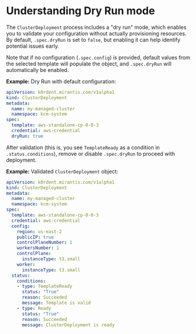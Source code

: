 # Understanding Dry Run mode

The `ClusterDeployment` process includes a "dry run" mode, which enables you to validate your configuration without actually provisioning resources. By default, `.spec.dryRun` is set to `false`, but enabling it can help identify potential issues early.

Note that if no configuration (`.spec.config`) is provided, default values from the selected template will populate the object, and `.spec.dryRun` will automatically be enabled.

**Example:** Dry Run with default configuration:

```yaml
apiVersion: k0rdent.mirantis.com/v1alpha1
kind: ClusterDeployment
metadata:
  name: my-managed-cluster
  namespace: kcm-system
spec:
  template: aws-standalone-cp-0-0-3
  credential: aws-credential
  dryRun: true
```

After validation (this is, you see `TemplateReady` as a condition in `.status.conditions`), remove or disable `.spec.dryRun` to proceed with deployment.

**Example:** Validated `ClusterDeployment` object:

```yaml
apiVersion: k0rdent.mirantis.com/v1alpha1
kind: ClusterDeployment
metadata:
  name: my-managed-cluster
  namespace: kcm-system
spec:
  template: aws-standalone-cp-0-0-3
  credential: aws-credential
  config:
    region: us-east-2
    publicIP: true
    controlPlaneNumber: 1
    workersNumber: 1
    controlPlane:
      instanceType: t3.small
    worker:
      instanceType: t3.small
  status:
    conditions:
    - type: TemplateReady
      status: "True"
      reason: Succeeded
      message: Template is valid
    - type: Ready
      status: "True"
      reason: Succeeded
      message: ClusterDeployment is ready
```